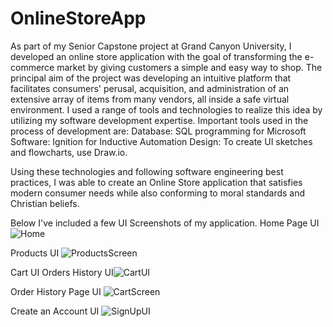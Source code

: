 # OnlineStoreApp

As part of my Senior Capstone project at Grand Canyon University, I developed an online store application with the goal of transforming the e-commerce market by giving customers a simple and easy way to shop. The principal aim of the project was developing an intuitive platform that facilitates consumers' perusal, acquisition, and administration of an extensive array of items from many vendors, all inside a safe virtual environment. I used a range of tools and technologies to realize this idea by utilizing my software development expertise. Important tools used in the process of development are:
Database: SQL programming for Microsoft 
Software: Ignition for Inductive Automation
Design: To create UI sketches and flowcharts, use Draw.io.

Using these technologies and following software engineering best practices, I was able to create an Online Store application that satisfies modern consumer needs while also conforming to moral standards and Christian beliefs.

Below I've included a few UI Screenshots of my application.
Home Page UI
![Home](https://github.com/mmarian0143/OnlineStoreApp/assets/82545182/50fc78dc-c869-4b45-a651-0bccbf3478ea)

Products UI
![ProductsScreen](https://github.com/mmarian0143/OnlineStoreApp/assets/82545182/81e21797-6d74-40b9-8109-0d5f1bcb9f78)

Cart UI
Orders History UI![CartUI](https://github.com/mmarian0143/OnlineStoreApp/assets/82545182/34bfb400-e745-4799-a0ca-9d7843d05e07)

Order History Page UI
![CartScreen](https://github.com/mmarian0143/OnlineStoreApp/assets/82545182/095279b4-e0c5-42a2-b9a5-ad689f9155b7)

Create an Account UI
![SignUpUI](https://github.com/mmarian0143/OnlineStoreApp/assets/82545182/091e0517-2694-4a03-b13a-d5e5f6ab1b5b)
